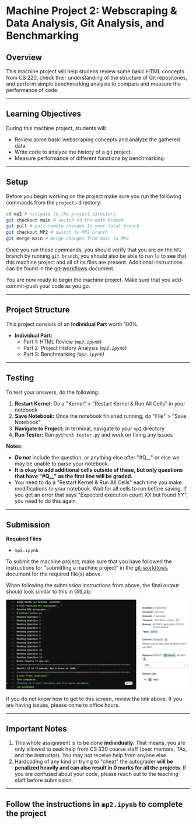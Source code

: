 # Machine Project 2: Webscraping & Data Analysis, Git Analysis, and Benchmarking

## Overview

This machine project will help studens review some basic HTML concepts from CS 220, check their understanding of the structure of Git repositories, and perform simple benchmarking analysis to compare and measure the performance of code.

<hr/>

## Learning Objectives

During this machine project, students will:
- Review some basic webscraping concepts and analyze the gathered data
- Write code to analyze the history of a git project.
- Measure performance of different functions by benchmarking.

<hr/>

## Setup

Before you begin working on the project make sure you run the following commands from the `projects` directory:

```bash
cd mp2 # navigate to the project directory
git checkout main # switch to the main branch
git pull # pull remote changes to your local branch
git checkout MP2 # switch to MP2 branch
git merge main # merge changes from main to MP2
```

Once you run these commands, you should verify that you are on the `MP2` branch by running `git branch`, you should also be able to run `ls` to see that this machine project and all of its files are present. Additional instructions can be found in the [git-workflows](../../git-workflows/README.md/#starting-a-machine-project) document.

You are now ready to begin the machine project. Make sure that you add-commit-push your code as you go.

<hr/>

## Project Structure
This project consists of an **Individual Part** worth 100%.

* **Individual Part:**
    * Part 1: HTML Review _(`mp2.ipynb`)_
    * Part 2: Project History Analysis _(`mp2.ipynb`)_
    * Part 3: Benchmarking _(`mp2.ipynb`)_

<hr/>

## Testing

To test your answers, do the following:
1. **Restart Kernel:** Do a "Kernel" > "Restart Kernel & Run All Cells" in your notebook
2. **Save Notebook:** Once the notebook finished running, do "File" > "Save Notebook"
3. **Navigate to Project:** In terminal, navigate to your `mp2` directory
4. **Run Tester:** Run `python3 tester.py` and work on fixing any issues

**Notes**: 
* ***Do not*** include the question, or anything else after "#Q__" or else we may be unable to
parse your notebook.
* **It is okay to add additional cells outside of these, but only questions that have "#Q__" as
the first line will be graded.**
* You need to do a "Restart Kernel & Run All Cells" each time you make modifications to your
notebook. Wait for all cells to run before saving. If you get an error that says "Expected
execution count XX but found YY", you need to do this again.

<hr/>

## Submission

**Required Files**
* `mp2.ipynb`

To submit the machine project, make sure that you have followed the instructions for "submitting a machine project"
in the [git-workflows](../../git-workflows/README.md/#submitting-a-machine-project) document for the required file(s) above.

When following the submission instructions from above, the final output should look similar to this in GitLab:

<img src="img/successful-submission.PNG">

If you do not know how to get to this screen, review the link above. If you are having issues, please come to office hours.

<hr/>

## Important Notes
1. This whole assignment is to be done **individually**. That means, you are only allowed to seek help from CS 320 course staff (peer mentors, TAs, and the instructor). You may not receive help from anyone else.
2. Hardcoding of any kind or trying to "cheat" the autograder **will be penalized heavily and can also result in 0 marks for all the projects**. If you are confused about your code, please reach out to the teaching staff before submission.

<hr/>

## **Follow the instructions in `mp2.ipynb` to complete the project**
